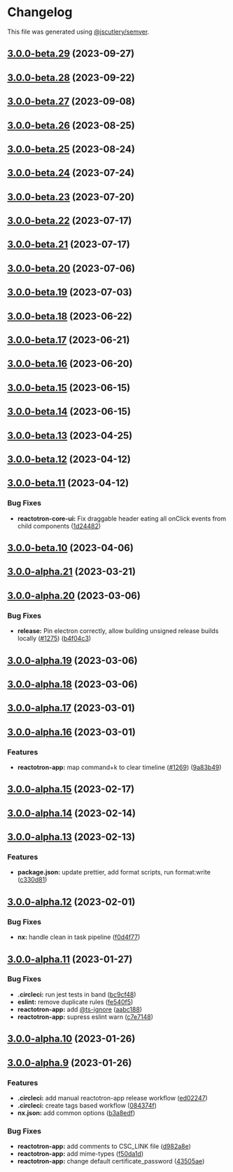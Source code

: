 # Changelog

This file was generated using [@jscutlery/semver](https://github.com/jscutlery/semver).

## [3.0.0-beta.29](https://github.com/infinitered/reactotron/compare/reactotron-app@3.0.0-beta.28...reactotron-app@3.0.0-beta.29) (2023-09-27)

## [3.0.0-beta.28](https://github.com/infinitered/reactotron/compare/reactotron-app@3.0.0-beta.27...reactotron-app@3.0.0-beta.28) (2023-09-22)

## [3.0.0-beta.27](https://github.com/infinitered/reactotron/compare/reactotron-app@3.0.0-beta.26...reactotron-app@3.0.0-beta.27) (2023-09-08)

## [3.0.0-beta.26](https://github.com/infinitered/reactotron/compare/reactotron-app@3.0.0-beta.25...reactotron-app@3.0.0-beta.26) (2023-08-25)

## [3.0.0-beta.25](https://github.com/infinitered/reactotron/compare/reactotron-app@3.0.0-beta.24...reactotron-app@3.0.0-beta.25) (2023-08-24)

## [3.0.0-beta.24](https://github.com/infinitered/reactotron/compare/reactotron-app@3.0.0-beta.23...reactotron-app@3.0.0-beta.24) (2023-07-24)

## [3.0.0-beta.23](https://github.com/infinitered/reactotron/compare/reactotron-app@3.0.0-beta.22...reactotron-app@3.0.0-beta.23) (2023-07-20)

## [3.0.0-beta.22](https://github.com/infinitered/reactotron/compare/reactotron-app@3.0.0-beta.21...reactotron-app@3.0.0-beta.22) (2023-07-17)

## [3.0.0-beta.21](https://github.com/infinitered/reactotron/compare/reactotron-app@3.0.0-beta.20...reactotron-app@3.0.0-beta.21) (2023-07-17)

## [3.0.0-beta.20](https://github.com/infinitered/reactotron/compare/reactotron-app@3.0.0-beta.19...reactotron-app@3.0.0-beta.20) (2023-07-06)

## [3.0.0-beta.19](https://github.com/infinitered/reactotron/compare/reactotron-app@3.0.0-beta.18...reactotron-app@3.0.0-beta.19) (2023-07-03)

## [3.0.0-beta.18](https://github.com/infinitered/reactotron/compare/reactotron-app@3.0.0-beta.17...reactotron-app@3.0.0-beta.18) (2023-06-22)

## [3.0.0-beta.17](https://github.com/infinitered/reactotron/compare/reactotron-app@3.0.0-beta.16...reactotron-app@3.0.0-beta.17) (2023-06-21)

## [3.0.0-beta.16](https://github.com/infinitered/reactotron/compare/reactotron-app@3.0.0-beta.15...reactotron-app@3.0.0-beta.16) (2023-06-20)

## [3.0.0-beta.15](https://github.com/infinitered/reactotron/compare/reactotron-app@3.0.0-beta.14...reactotron-app@3.0.0-beta.15) (2023-06-15)

## [3.0.0-beta.14](https://github.com/infinitered/reactotron/compare/reactotron-app@3.0.0-beta.13...reactotron-app@3.0.0-beta.14) (2023-06-15)

## [3.0.0-beta.13](https://github.com/infinitered/reactotron/compare/reactotron-app@3.0.0-beta.12...reactotron-app@3.0.0-beta.13) (2023-04-25)

## [3.0.0-beta.12](https://github.com/infinitered/reactotron/compare/reactotron-app@3.0.0-beta.11...reactotron-app@3.0.0-beta.12) (2023-04-12)

## [3.0.0-beta.11](https://github.com/infinitered/reactotron/compare/reactotron-app@3.0.0-beta.10...reactotron-app@3.0.0-beta.11) (2023-04-12)


### Bug Fixes

* **reactotron-core-ui:** Fix draggable header eating all onClick events from child components ([1d24482](https://github.com/infinitered/reactotron/commit/1d24482c605014cc6d13a745c2432c9be3912cf6))

## [3.0.0-beta.10](https://github.com/infinitered/reactotron/compare/reactotron-app@3.0.0-alpha.21...reactotron-app@3.0.0-beta.10) (2023-04-06)

## [3.0.0-alpha.21](https://github.com/infinitered/reactotron/compare/reactotron-app@3.0.0-alpha.20...reactotron-app@3.0.0-alpha.21) (2023-03-21)

## [3.0.0-alpha.20](https://github.com/infinitered/reactotron/compare/reactotron-app@3.0.0-alpha.19...reactotron-app@3.0.0-alpha.20) (2023-03-06)


### Bug Fixes

* **release:** Pin electron correctly, allow building unsigned release builds locally ([#1275](https://github.com/infinitered/reactotron/issues/1275)) ([b4f04c3](https://github.com/infinitered/reactotron/commit/b4f04c375d858f3aad2f14911559fe895d8c9ebc))

## [3.0.0-alpha.19](https://github.com/infinitered/reactotron/compare/reactotron-app@3.0.0-alpha.18...reactotron-app@3.0.0-alpha.19) (2023-03-06)

## [3.0.0-alpha.18](https://github.com/infinitered/reactotron/compare/reactotron-app@3.0.0-alpha.17...reactotron-app@3.0.0-alpha.18) (2023-03-06)

## [3.0.0-alpha.17](https://github.com/infinitered/reactotron/compare/reactotron-app@3.0.0-alpha.16...reactotron-app@3.0.0-alpha.17) (2023-03-01)

## [3.0.0-alpha.16](https://github.com/infinitered/reactotron/compare/reactotron-app@3.0.0-alpha.15...reactotron-app@3.0.0-alpha.16) (2023-03-01)


### Features

* **reactotron-app:** map command+k to clear timeline ([#1269](https://github.com/infinitered/reactotron/issues/1269)) ([9a83b49](https://github.com/infinitered/reactotron/commit/9a83b49846f8b3b5ab3aeab13caa838a1621eb3e))

## [3.0.0-alpha.15](https://github.com/infinitered/reactotron/compare/reactotron-app@3.0.0-alpha.14...reactotron-app@3.0.0-alpha.15) (2023-02-17)

## [3.0.0-alpha.14](https://github.com/infinitered/reactotron/compare/reactotron-app@3.0.0-alpha.13...reactotron-app@3.0.0-alpha.14) (2023-02-14)

## [3.0.0-alpha.13](https://github.com/infinitered/reactotron/compare/reactotron-app@3.0.0-alpha.12...reactotron-app@3.0.0-alpha.13) (2023-02-13)


### Features

* **package.json:** update prettier, add format scripts, run format:write ([c330d81](https://github.com/infinitered/reactotron/commit/c330d81426c3f6f371a29a8a00ba9d1d6ce2d97a))

## [3.0.0-alpha.12](https://github.com/infinitered/reactotron/compare/reactotron-app@3.0.0-alpha.11...reactotron-app@3.0.0-alpha.12) (2023-02-01)


### Bug Fixes

* **nx:** handle clean in task pipeline ([f0d4f77](https://github.com/infinitered/reactotron/commit/f0d4f77c6e4e903836f2b32bd5234f7b611028d1))

## [3.0.0-alpha.11](https://github.com/infinitered/reactotron/compare/reactotron-app@3.0.0-alpha.10...reactotron-app@3.0.0-alpha.11) (2023-01-27)


### Bug Fixes

* **.circleci:** run jest tests in band ([bc9cf48](https://github.com/infinitered/reactotron/commit/bc9cf4806f9eb5dbe6eba3a7dfe918f67cd958f3))
* **eslint:** remove duplicate rules ([fe540f5](https://github.com/infinitered/reactotron/commit/fe540f55558b062ad664cd9baf5f609ff3e74d04))
* **reactotron-app:** add [@ts-ignore](https://github.com/ts-ignore) ([aabc188](https://github.com/infinitered/reactotron/commit/aabc188fe20148804714491da9492d63cee95ab1))
* **reactotron-app:** supress eslint warn ([c7e7148](https://github.com/infinitered/reactotron/commit/c7e71484693d543444a6a22e40c90791141d471a))

## [3.0.0-alpha.10](https://github.com/infinitered/reactotron/compare/reactotron-app@3.0.0-alpha.9...reactotron-app@3.0.0-alpha.10) (2023-01-26)

## [3.0.0-alpha.9](https://github.com/infinitered/reactotron/compare/reactotron-app@3.0.0-alpha.8...reactotron-app@3.0.0-alpha.9) (2023-01-26)


### Features

* **.circleci:** add manual reactotron-app release workflow ([ed02247](https://github.com/infinitered/reactotron/commit/ed02247c4b689693dc02e1474d7c465faa9dabdb))
* **.circleci:** create tags based workflow ([084374f](https://github.com/infinitered/reactotron/commit/084374fc856d08bfc92e359a074cea8407a4691c))
* **nx.json:** add common options ([b3a8edf](https://github.com/infinitered/reactotron/commit/b3a8edfb7e53ca4ac375a1fd1372e88569b63809))


### Bug Fixes

* **reactotron-app:** add comments to CSC_LINK file ([d982a8e](https://github.com/infinitered/reactotron/commit/d982a8ee52cff3055fa771f1179e72c1ecfedfdf))
* **reactotron-app:** add mime-types ([f50da1d](https://github.com/infinitered/reactotron/commit/f50da1d17f538b7a4854e38717f19a35137c2aed))
* **reactotron-app:** change default certificate_password ([43505ae](https://github.com/infinitered/reactotron/commit/43505ae7ab36b6cd2a599d48aa6bf506ffd97fc7))
